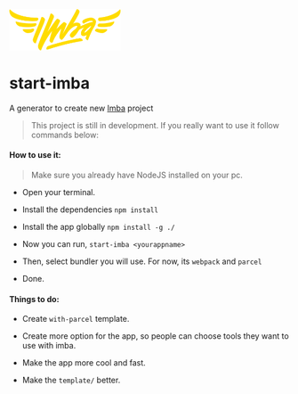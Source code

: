 <img src="https://github.com/athif23/start-imba/blob/master/logo/imba-logo.png" alt="drawing" width="200"/>

# start-imba

A generator to create new [Imba](https://github.com/imba/imba) project

> This project is still in development. If you really want to use it follow commands below:

#### How to use it:

> Make sure you already have NodeJS installed on your pc.

- Open your terminal.

- Install the dependencies `npm install`

- Install the app globally `npm install -g ./`

- Now you can run, `start-imba <yourappname>`

- Then, select bundler you will use. For now, its `webpack` and `parcel`

- Done.

#### Things to do:

- Create `with-parcel` template.

- Create more option for the app, so people can choose tools they want to use with imba.

- Make the app more cool and fast.

- Make the `template/` better.
